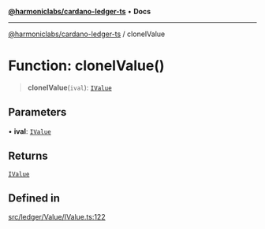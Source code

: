 [**@harmoniclabs/cardano-ledger-ts**](../README.md) • **Docs**

***

[@harmoniclabs/cardano-ledger-ts](../globals.md) / cloneIValue

# Function: cloneIValue()

> **cloneIValue**(`ival`): [`IValue`](../type-aliases/IValue.md)

## Parameters

• **ival**: [`IValue`](../type-aliases/IValue.md)

## Returns

[`IValue`](../type-aliases/IValue.md)

## Defined in

[src/ledger/Value/IValue.ts:122](https://github.com/HarmonicLabs/cardano-ledger-ts/blob/94dd590ffe94133126b0d8d49920fc7b002e1975/src/ledger/Value/IValue.ts#L122)
